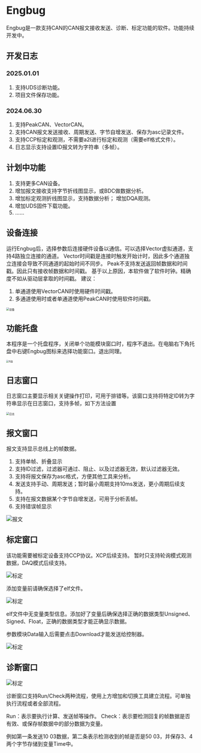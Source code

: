 # Engbug

Engbug是一款支持CAN的CAN报文接收发送、诊断、标定功能的软件。功能持续开发中。

## 开发日志

### 2025.01.01
1. 支持UDS诊断功能。
2. 项目文件保存功能。
### 2024.06.30
1. 支持PeakCAN、VectorCAN。
2. 支持CAN报文发送接收、周期发送、字节自增发送、保存为asc记录文件。
3. 支持CCP标定和观测，不需要a2l进行标定和观测（需要elf格式文件）。
5. 日志显示支持设置ID报文转为字符串（多帧）。

## 计划中功能
1. 支持更多CAN设备。
2. 增加报文接收支持字节折线图显示，或BDC做数据分析。
3. 增加标定观测折线图显示，支持数据分析； 增加DQA观测。
4. 增加UDS固件下载功能。
5. ......

## 设备连接

运行Engbug后，选择参数后连接硬件设备以通信。可以选择Vector虚拟通道，支持4路独立连接的通道。
Vector时间戳是连接时触发开始计时，因此多个通道独立连接会导致不同通道的起始时间不同步。
Peak不支持发送返回帧数据和时间戳。因此只有接收帧数据和时间戳。
基于以上原因，本软件做了软件时钟。精确度不如从驱动层拿取的时间戳。
建议：
1. 单通道使用VectorCAN时使用硬件时间戳。
2. 多通道使用时或者单通道使用PeakCAN时使用软件时间戳。

<img src="image/device.png" alt="设备" style="zoom: 50%;" />

## 功能托盘

本程序是一个托盘程序，关闭单个功能模块窗口时，程序不退出。在电脑右下角托盘中右键Engbug图标来选择功能窗口。退出同理。

<img src="image/try.png" alt="托盘" style="zoom: 40%;" />

## 日志窗口

日志窗口主要显示相关关键操作打印，可用于排错等。该窗口支持将特定ID转为字符串显示在日志窗口，支持多帧，如下方法设置

<img src="image/log.png" alt="日志" style="zoom:50%;" />

## 报文窗口
报文支持显示总线上的帧数据。
1. 支持单帧、折叠显示
2. 支持ID过滤，过滤器可通过、阻止、以及过滤器无效，默认过滤器无效。
3. 支持将报文保存为asc格式，方便其他工具来分析。
4. 发送支持手动、周期发送；暂时最小周期支持10ms发送，更小周期后续支持。
5. 支持在报文数据某个字节自增发送，可用于分析丢帧。
6. 支持错误帧显示

![报文](image/can.png)

## 标定窗口
该功能需要被标定设备支持CCP协议。XCP后续支持。
暂时只支持轮询模式观测数据，DAQ模式后续支持。

![标定](image/cal1.png)

添加变量前请确保选择了elf文件。

![标定](image/cal2.png)

elf文件中无变量类型信息。添加好了变量后确保选择正确的数据类型Unsigned、Signed、Float，正确的数据类型才能正确显示数据。

参数模块Data输入后需要点击Download才能发送给控制器。

![标定](image/cal3.png)

## 诊断窗口

![标定](image/Dia1.png)

诊断窗口支持Run/Check两种流程，使用上方增加和切换工具建立流程。可单独执行流程或者全部流程。

Run：表示要执行计算、发送帧等操作。
Check：表示要检测回复的帧数据是否有效、或保存帧数据中的部分数据为变量。

例如第一条发送10 03数据，第二条表示检测收到的帧是否是50 03，并保存3、4两个字节存储到变量Time中。
